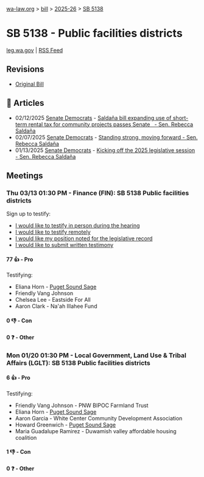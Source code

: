 [wa-law.org](/) > [bill](/bill/) > [2025-26](/bill/2025-26/) > [SB 5138](/bill/2025-26/sb/5138/)

# SB 5138 - Public facilities districts
[leg.wa.gov](https://app.leg.wa.gov/billsummary?BillNumber=5138&Year=2025&Initiative=false) | [RSS Feed](./rss.xml)

## Revisions
* [Original Bill](1/)

## 📰 Articles
* 02/12/2025 [Senate Democrats](/org/senate_democrats/) - [Saldaña bill expanding use of short-term rental tax for community projects passes Senate    - Sen. Rebecca Saldaña](https://senatedemocrats.wa.gov/saldana/2025/02/12/saldana-bill-expanding-use-of-short-term-rental-tax-for-community-projects-passes-senate/#:~:text=Senate%20Bill%205138)
* 02/07/2025 [Senate Democrats](/org/senate_democrats/) - [Standing strong, moving forward - Sen. Rebecca Saldaña](https://senatedemocrats.wa.gov/saldana/2025/02/07/standing-strong-moving-forward/#:~:text=SB%205138)
* 01/13/2025 [Senate Democrats](/org/senate_democrats/) - [Kicking off the 2025 legislative session - Sen. Rebecca Saldaña](https://senatedemocrats.wa.gov/saldana/2025/01/13/kicking-off-the-2025-legislative-session/#:~:text=SB%205138)

## Meetings
### Thu 03/13 01:30 PM - Finance (FIN): SB 5138 Public facilities districts
Sign up to testify:
* [I would like to testify in person during the hearing](https://app.leg.wa.gov/csi/Testifier/Add?chamber=House&mId=33008&aId=165418&caId=26275&tId=1)
* [I would like to testify remotely](https://app.leg.wa.gov/csi/Testifier/Add?chamber=House&mId=33008&aId=165418&caId=26275&tId=2)
* [I would like my position noted for the legislative record](https://app.leg.wa.gov/csi/Testifier/Add?chamber=House&mId=33008&aId=165418&caId=26275&tId=3)
* [I would like to submit written testimony](https://app.leg.wa.gov/csi/Testifier/Add?chamber=House&mId=33008&aId=165418&caId=26275&tId=4)

#### 77 👍 - Pro
Testifying:
* Eliana Horn - [Puget Sound Sage](/org/puget_sound_sage/)
* Friendly Vang Johnson
* Chelsea Lee - Eastside For All
* Aaron Clark - Na'ah Illahee Fund

#### 0 👎 - Con

#### 0 ❓ - Other

### Mon 01/20 01:30 PM - Local Government, Land Use & Tribal Affairs (LGLT): SB 5138 Public facilities districts
#### 6 👍 - Pro
Testifying:
* Friendly Vang Johnson - PNW BIPOC Farmland Trust
* Eliana Horn - [Puget Sound Sage](/org/puget_sound_sage/)
* Aaron Garcia - White Center Community Development Association
* Howard Greenwich - [Puget Sound Sage](/org/puget_sound_sage/)
* Maria Guadalupe Ramirez - Duwamish valley affordable housing coalition

#### 1 👎 - Con

#### 0 ❓ - Other
